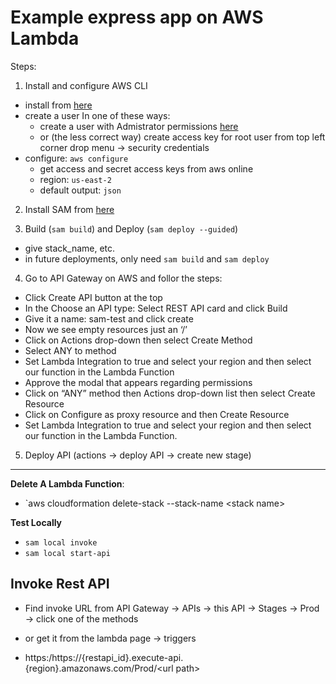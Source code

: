 # Example express app on AWS Lambda

Steps:

1. Install and configure AWS CLI
- install from [here](https://docs.aws.amazon.com/cli/latest/userguide/getting-started-install.html)
- create a user In one of these ways:
    - create a user with Admistrator permissions [here](`https://us-east-1.console.aws.amazon.com/iamv2/home?region=us-east-1&skipRegion=true#/users)
    - or (the less correct way) create access key for root user from top left corner drop menu -> security credentials
- configure: `aws configure`
    - get access and secret access keys from aws online
    - region: `us-east-2`
    - default output: `json`

2. Install SAM from [here](https://docs.aws.amazon.com/serverless-application-model/latest/developerguide/install-sam-cli.html)

3. Build (`sam build`) and Deploy (`sam deploy --guided`)
- give stack_name, etc.
- in future deployments, only need `sam build` and `sam deploy`

4. Go to API Gateway on AWS and follor the steps:
- Click Create API button at the top
- In the Choose an API type: Select REST API card and click Build
- Give it a name: sam-test and click create
- Now we see empty resources just an ‘/’
- Click on Actions drop-down then select Create Method
- Select ANY to method
- Set Lambda Integration to true and select your region and then select our function in the Lambda Function
- Approve the modal that appears regarding permissions
- Click on “ANY” method then Actions drop-down list then select Create Resource
- Click on Configure as proxy resource and then Create Resource
- Set Lambda Integration to true and select your region and then select our function in the Lambda Function.

5. Deploy API (actions -> deploy API -> create new stage)

---

**Delete A Lambda Function**:
- `aws cloudformation delete-stack --stack-name \<stack name\>

**Test Locally**
- `sam local invoke`
- `sam local start-api`

## Invoke Rest API
- Find invoke URL from API Gateway -> APIs -> this API -> Stages -> Prod -> click one of the methods
- or get it from the lambda page -> triggers

- https:/https://{restapi_id}.execute-api.{region}.amazonaws.com/Prod/\<url path\>
